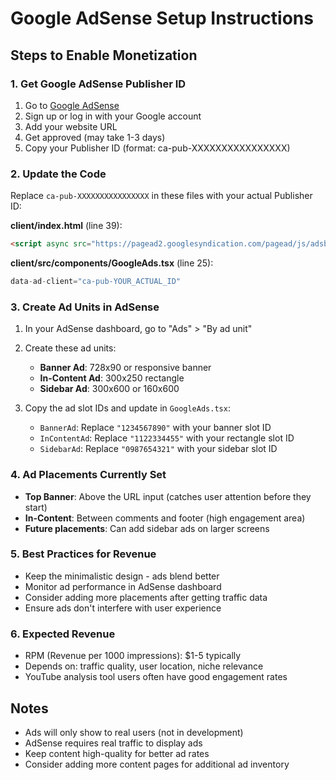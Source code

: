 # Google AdSense Setup Instructions

## Steps to Enable Monetization

### 1. Get Google AdSense Publisher ID
1. Go to [Google AdSense](https://www.google.com/adsense/)
2. Sign up or log in with your Google account
3. Add your website URL
4. Get approved (may take 1-3 days)
5. Copy your Publisher ID (format: ca-pub-XXXXXXXXXXXXXXXX)

### 2. Update the Code
Replace `ca-pub-XXXXXXXXXXXXXXXX` in these files with your actual Publisher ID:

**client/index.html** (line 39):
```html
<script async src="https://pagead2.googlesyndication.com/pagead/js/adsbygoogle.js?client=ca-pub-YOUR_ACTUAL_ID" crossorigin="anonymous"></script>
```

**client/src/components/GoogleAds.tsx** (line 25):
```typescript
data-ad-client="ca-pub-YOUR_ACTUAL_ID"
```

### 3. Create Ad Units in AdSense
1. In your AdSense dashboard, go to "Ads" > "By ad unit"
2. Create these ad units:
   - **Banner Ad**: 728x90 or responsive banner
   - **In-Content Ad**: 300x250 rectangle
   - **Sidebar Ad**: 300x600 or 160x600

3. Copy the ad slot IDs and update in `GoogleAds.tsx`:
   - `BannerAd`: Replace `"1234567890"` with your banner slot ID
   - `InContentAd`: Replace `"1122334455"` with your rectangle slot ID
   - `SidebarAd`: Replace `"0987654321"` with your sidebar slot ID

### 4. Ad Placements Currently Set
- **Top Banner**: Above the URL input (catches user attention before they start)
- **In-Content**: Between comments and footer (high engagement area)
- **Future placements**: Can add sidebar ads on larger screens

### 5. Best Practices for Revenue
- Keep the minimalistic design - ads blend better
- Monitor ad performance in AdSense dashboard
- Consider adding more placements after getting traffic data
- Ensure ads don't interfere with user experience

### 6. Expected Revenue
- RPM (Revenue per 1000 impressions): $1-5 typically
- Depends on: traffic quality, user location, niche relevance
- YouTube analysis tool users often have good engagement rates

## Notes
- Ads will only show to real users (not in development)
- AdSense requires real traffic to display ads
- Keep content high-quality for better ad rates
- Consider adding more content pages for additional ad inventory